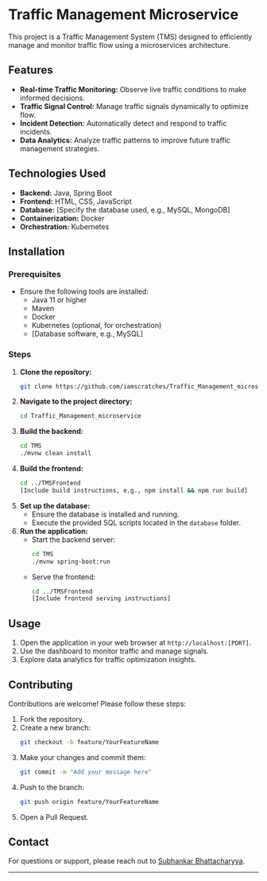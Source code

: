 # Traffic Management Microservice

This project is a Traffic Management System (TMS) designed to efficiently manage and monitor traffic flow using a microservices architecture.

## Features

- **Real-time Traffic Monitoring:** Observe live traffic conditions to make informed decisions.
- **Traffic Signal Control:** Manage traffic signals dynamically to optimize flow.
- **Incident Detection:** Automatically detect and respond to traffic incidents.
- **Data Analytics:** Analyze traffic patterns to improve future traffic management strategies.

## Technologies Used

- **Backend:** Java, Spring Boot
- **Frontend:** HTML, CSS, JavaScript
- **Database:** [Specify the database used, e.g., MySQL, MongoDB]
- **Containerization:** Docker
- **Orchestration:** Kubernetes

## Installation

### Prerequisites

- Ensure the following tools are installed:
  - Java 11 or higher
  - Maven
  - Docker
  - Kubernetes (optional, for orchestration)
  - [Database software, e.g., MySQL]

### Steps

1. **Clone the repository:**
   ```bash
   git clone https://github.com/iamscratches/Traffic_Management_microservice.git
   ```
2. **Navigate to the project directory:**
   ```bash
   cd Traffic_Management_microservice
   ```
3. **Build the backend:**
   ```bash
   cd TMS
   ./mvnw clean install
   ```
4. **Build the frontend:**
   ```bash
   cd ../TMSFrontend
   [Include build instructions, e.g., npm install && npm run build]
   ```
5. **Set up the database:**
   - Ensure the database is installed and running.
   - Execute the provided SQL scripts located in the `database` folder.
6. **Run the application:**
   - Start the backend server:
     ```bash
     cd TMS
     ./mvnw spring-boot:run
     ```
   - Serve the frontend:
     ```bash
     cd ../TMSFrontend
     [Include frontend serving instructions]
     ```

## Usage

1. Open the application in your web browser at `http://localhost:[PORT]`.
2. Use the dashboard to monitor traffic and manage signals.
3. Explore data analytics for traffic optimization insights.

## Contributing

Contributions are welcome! Please follow these steps:

1. Fork the repository.
2. Create a new branch:
   ```bash
   git checkout -b feature/YourFeatureName
   ```
3. Make your changes and commit them:
   ```bash
   git commit -m "Add your message here"
   ```
4. Push to the branch:
   ```bash
   git push origin feature/YourFeatureName
   ```
5. Open a Pull Request.


## Contact

For questions or support, please reach out to [Subhankar Bhattacharyya](https://github.com/iamscratches).

---
